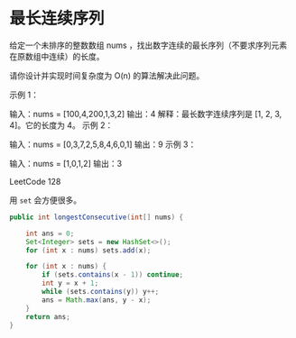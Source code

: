 # 最长连续序列

给定一个未排序的整数数组 nums ，找出数字连续的最长序列（不要求序列元素在原数组中连续）的长度。

请你设计并实现时间复杂度为 O(n) 的算法解决此问题。

示例 1：

输入：nums = [100,4,200,1,3,2]
输出：4
解释：最长数字连续序列是 [1, 2, 3, 4]。它的长度为 4。
示例 2：

输入：nums = [0,3,7,2,5,8,4,6,0,1]
输出：9
示例 3：

输入：nums = [1,0,1,2]
输出：3

LeetCode 128

用 `set` 会方便很多。

```java
public int longestConsecutive(int[] nums) {

    int ans = 0;
    Set<Integer> sets = new HashSet<>();
    for (int x : nums) sets.add(x);

    for (int x : nums) {
        if (sets.contains(x - 1)) continue;
        int y = x + 1;
        while (sets.contains(y)) y++;
        ans = Math.max(ans, y - x);
    }
    return ans;
}
```